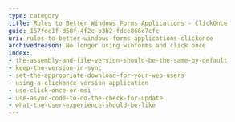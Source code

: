 ```yaml
---
type: category
title: Rules to Better Windows Forms Applications - ClickOnce
guid: 157fde1f-d58f-4f2c-b3b2-fdce866c7cfc
uri: rules-to-better-windows-forms-applications-clickonce
archivedreason: No longer using winforms and click once
index:
- the-assembly-and-file-version-should-be-the-same-by-default
- keep-the-version-in-sync
- set-the-appropriate-download-for-your-web-users
- using-a-clickonce-version-application
- use-click-once-or-msi
- use-async-code-to-do-the-check-for-update
- what-the-user-experience-should-be-like
---
```

